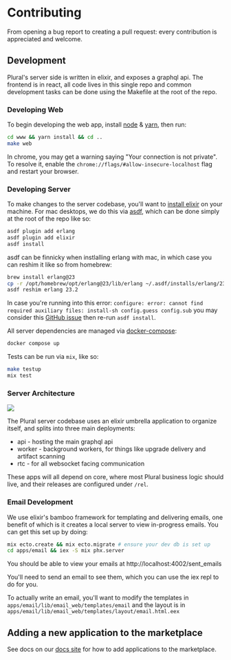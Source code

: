 # Contributing
From opening a bug report to creating a pull request: every contribution is appreciated and welcome.


## Development

Plural's server side is written in elixir, and exposes a graphql api. The frontend is in react, all code lives in this single repo and common development tasks can be done using the Makefile at the root of the repo.


### Developing Web
To begin developing the web app, install [node](https://nodejs.org/en/download/) & [yarn](https://classic.yarnpkg.com/en/docs/getting-started/), then run:

```sh
cd www && yarn install && cd ..
make web
```

In chrome, you may get a warning saying "Your connection is not private". To resolve it, enable the `chrome://flags/#allow-insecure-localhost` flag and restart your browser.

### Developing Server

To make changes to the server codebase, you'll want to [install elixir](https://elixir-lang.org/install.html) on your machine. For mac desktops, we do this via [asdf](https://asdf-vm.com/guide/getting-started.html), which can be done simply at the root of the repo like so:

```sh
asdf plugin add erlang
asdf plugin add elixir
asdf install
```

asdf can be finnicky when instlalling erlang with mac, in which case you can reshim it like so from homebrew:

```sh
brew install erlang@23
cp -r /opt/homebrew/opt/erlang@23/lib/erlang ~/.asdf/installs/erlang/23.2
asdf reshim erlang 23.2
```

<!-- >
  Remove this line if irrelevant in the future
</!-->
In case you're running into this error: `configure: error: cannot find required auxiliary files: install-sh config.guess config.sub` you may consider this [GitHub issue](https://github.com/asdf-vm/asdf-erlang/issues/195#issuecomment-815999279) then re-run `asdf install`.

All server dependencies are managed via [docker-compose](https://www.docker.com/):

```sh
docker compose up
```

Tests can be run via `mix`, like so:

```sh
make testup
mix test
```

### Server Architecture

<img src="www/public/architecture.png"></img>

The Plural server codebase uses an elixir umbrella application to organize itself, and splits into three main deployments:

* api - hosting the main graphql api
* worker - background workers, for things like upgrade delivery and artifact scanning
* rtc - for all websocket facing communication

These apps will all depend on core, where most Plural business logic should live, and their releases are configured under `/rel`.

### Email Development

We use elixir's bamboo framework for templating and delivering emails, one benefit of which is it creates a local server to view in-progress emails.  You can get this set up by doing:

```bash
mix ecto.create && mix ecto.migrate # ensure your dev db is set up
cd apps/email && iex -S mix phx.server
```

You should be able to view your emails at http://localhost:4002/sent_emails

You'll need to send an email to see them, which you can use the iex repl to do for you.

To actually write an email, you'll want to modify the templates in `apps/email/lib/email_web/templates/email` and the layout is in `apps/email/lib/email_web/templates/layout/email.html.eex`

## Adding a new application to the marketplace

See docs on our [docs site](https://docs.plural.sh/applications/adding-new-application) for how to add applications to the marketplace.
